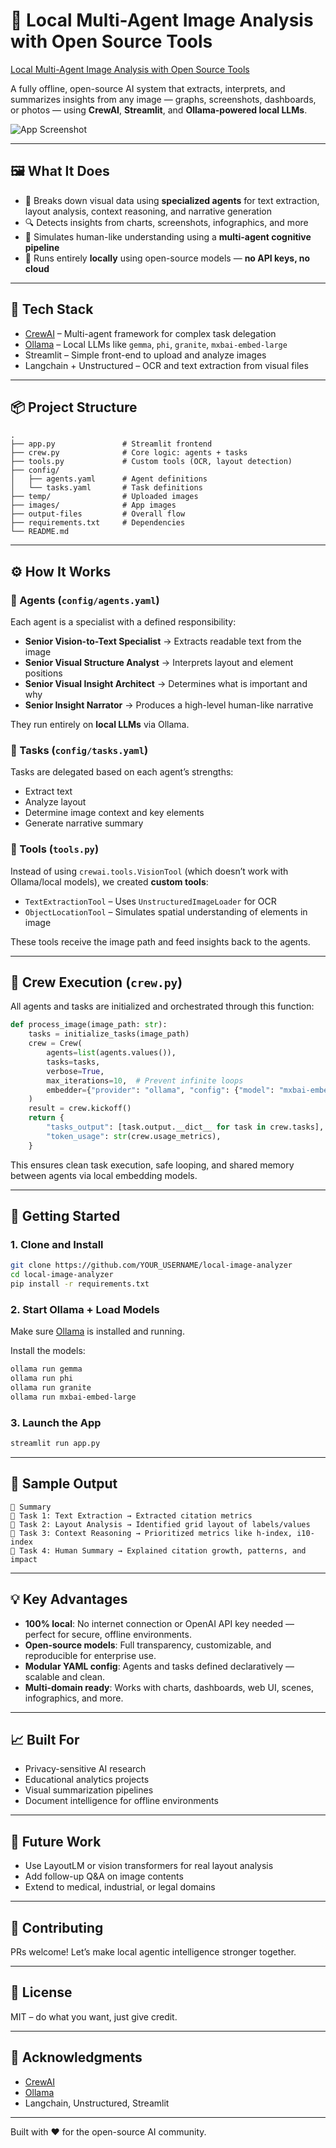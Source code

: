 # 🧠 Local Multi-Agent Image Analysis with Open Source Tools
[Local Multi-Agent Image Analysis with Open Source Tools](https://github.com/joaomdmoura/crewAI)

A fully offline, open-source AI system that extracts, interprets, and summarizes insights from any image — graphs, screenshots, dashboards, or photos — using **CrewAI**, **Streamlit**, and **Ollama-powered local LLMs**.

![App Screenshot](images/app.png)

---

## 🖼️ What It Does

- 🧩 Breaks down visual data using **specialized agents** for text extraction, layout analysis, context reasoning, and narrative generation
- 🔍 Detects insights from charts, screenshots, infographics, and more
- 🤖 Simulates human-like understanding using a **multi-agent cognitive pipeline**
- 🔐 Runs entirely **locally** using open-source models — **no API keys, no cloud**

---

## 🧰 Tech Stack

- [CrewAI](https://github.com/joaomdmoura/crewAI) – Multi-agent framework for complex task delegation
- [Ollama](https://ollama.com) – Local LLMs like `gemma`, `phi`, `granite`, `mxbai-embed-large`
- Streamlit – Simple front-end to upload and analyze images
- Langchain + Unstructured – OCR and text extraction from visual files

---

## 📦 Project Structure

```
.
├── app.py               # Streamlit frontend
├── crew.py              # Core logic: agents + tasks
├── tools.py             # Custom tools (OCR, layout detection)
├── config/
│   ├── agents.yaml      # Agent definitions
│   └── tasks.yaml       # Task definitions
├── temp/                # Uploaded images
├── images/              # App images
├── output-files         # Overall flow
├── requirements.txt     # Dependencies
└── README.md
```

---

## ⚙️ How It Works

### 🔹 Agents (`config/agents.yaml`)

Each agent is a specialist with a defined responsibility:

- **Senior Vision-to-Text Specialist** → Extracts readable text from the image
- **Senior Visual Structure Analyst** → Interprets layout and element positions
- **Senior Visual Insight Architect** → Determines what is important and why
- **Senior Insight Narrator** → Produces a high-level human-like narrative

They run entirely on **local LLMs** via Ollama.

### 🔹 Tasks (`config/tasks.yaml`)

Tasks are delegated based on each agent’s strengths:

- Extract text
- Analyze layout
- Determine image context and key elements
- Generate narrative summary

### 🔹 Tools (`tools.py`)

Instead of using `crewai.tools.VisionTool` (which doesn’t work with Ollama/local models), we created **custom tools**:

- `TextExtractionTool` – Uses `UnstructuredImageLoader` for OCR
- `ObjectLocationTool` – Simulates spatial understanding of elements in image

These tools receive the image path and feed insights back to the agents.

---

## 🧠 Crew Execution (`crew.py`)

All agents and tasks are initialized and orchestrated through this function:

```python
def process_image(image_path: str):
    tasks = initialize_tasks(image_path)
    crew = Crew(
        agents=list(agents.values()),
        tasks=tasks,
        verbose=True,
        max_iterations=10,  # Prevent infinite loops
        embedder={"provider": "ollama", "config": {"model": "mxbai-embed-large"}}
    )
    result = crew.kickoff()
    return {
        "tasks_output": [task.output.__dict__ for task in crew.tasks],
        "token_usage": str(crew.usage_metrics),
    }
```

This ensures clean task execution, safe looping, and shared memory between agents via local embedding models.

---

## 🚀 Getting Started

### 1. Clone and Install

```bash
git clone https://github.com/YOUR_USERNAME/local-image-analyzer
cd local-image-analyzer
pip install -r requirements.txt
```

### 2. Start Ollama + Load Models

Make sure [Ollama](https://ollama.com) is installed and running.

Install the models:

```bash
ollama run gemma
ollama run phi
ollama run granite
ollama run mxbai-embed-large
```

### 3. Launch the App

```bash
streamlit run app.py
```

---

## 📝 Sample Output

```
📝 Summary
🔹 Task 1: Text Extraction → Extracted citation metrics
🔹 Task 2: Layout Analysis → Identified grid layout of labels/values
🔹 Task 3: Context Reasoning → Prioritized metrics like h-index, i10-index
🔹 Task 4: Human Summary → Explained citation growth, patterns, and impact
```

---

## 💡 Key Advantages

- **100% local**: No internet connection or OpenAI API key needed — perfect for secure, offline environments.
- **Open-source models**: Full transparency, customizable, and reproducible for enterprise use.
- **Modular YAML config**: Agents and tasks defined declaratively — scalable and clean.
- **Multi-domain ready**: Works with charts, dashboards, web UI, scenes, infographics, and more.

---

## 📈 Built For

- Privacy-sensitive AI research
- Educational analytics projects
- Visual summarization pipelines
- Document intelligence for offline environments

---

## 🧱 Future Work

- Use LayoutLM or vision transformers for real layout analysis
- Add follow-up Q&A on image contents
- Extend to medical, industrial, or legal domains

---

## 🤝 Contributing

PRs welcome! Let’s make local agentic intelligence stronger together.

---

## 📄 License

MIT – do what you want, just give credit.

---

## 🙌 Acknowledgments

- [CrewAI](https://github.com/joaomdmoura/crewAI)
- [Ollama](https://ollama.com)
- Langchain, Unstructured, Streamlit

---

Built with ❤️ for the open-source AI community.
